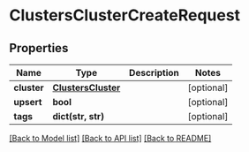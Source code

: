 # ClustersClusterCreateRequest

## Properties
Name | Type | Description | Notes
------------ | ------------- | ------------- | -------------
**cluster** | [**ClustersCluster**](ClustersCluster.md) |  | [optional] 
**upsert** | **bool** |  | [optional] 
**tags** | **dict(str, str)** |  | [optional] 

[[Back to Model list]](../README.md#documentation-for-models) [[Back to API list]](../README.md#documentation-for-api-endpoints) [[Back to README]](../README.md)

